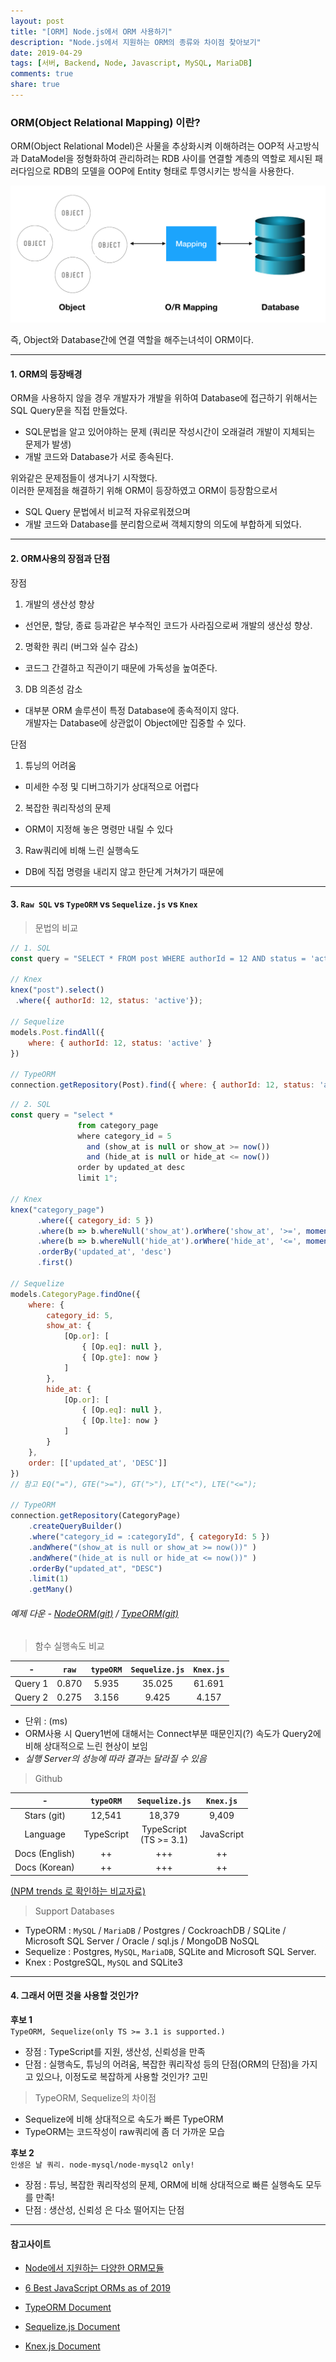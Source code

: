 ```yaml
---
layout: post
title: "[ORM] Node.js에서 ORM 사용하기"
description: "Node.js에서 지원하는 ORM의 종류와 차이점 찾아보기"
date: 2019-04-29
tags: [서버, Backend, Node, Javascript, MySQL, MariaDB]
comments: true
share: true
---
```



### ORM(Object Relational Mapping) 이란?  
ORM(Object Relational Model)은 사물을 추상화시켜 이해하려는 OOP적 사고방식과 DataModel을 정형화하여 관리하려는 RDB 사이를 연결할 계층의 역할로 제시된 패러다임으로 RDB의 모델을 OOP에 Entity 형태로 투영시키는 방식을 사용한다.


![image](/images/post_2/img_orm.png)


즉, Object와 Database간에 연결 역할을 해주는녀석이 ORM이다.  

---

#### 1. ORM의 등장배경

ORM을 사용하지 않을 경우 개발자가 개발을 위하여 Database에 접근하기 위해서는 SQL Query문을 직접 만들었다.
* SQL문법을 알고 있어야하는 문제 (쿼리문 작성시간이 오래걸려 개발이 지체되는 문제가 발생)
* 개발 코드와 Database가 서로 종속된다.

위와같은 문제점들이 생겨나기 시작했다.  
이러한 문제점을 해결하기 위해 ORM이 등장하였고 ORM이 등장함으로서

* SQL Query 문법에서 비교적 자유로워졌으며
* 개발 코드와 Database를 분리함으로써 객체지향의 의도에 부합하게 되었다.

---
 
#### 2. ORM사용의 장점과 단점

장점
1. 개발의 생산성 향상  
  * 선언문, 할당, 종료 등과같은 부수적인 코드가 사라짐으로써 개발의 생산성 향상.
2. 명확한 쿼리 (버그와 실수 감소)
  * 코드그 간결하고 직관이기 때문에 가독성을 높여준다.
3. DB 의존성 감소
  * 대부분 ORM 솔루션이 특정 Database에 종속적이지 않다.  
    개발자는 Database에 상관없이 Object에만 집중할 수 있다.

단점
1. 튜닝의 어려움
  *  미세한 수정 및 디버그하기가 상대적으로 어렵다
2. 복잡한 쿼리작성의 문제
  * ORM이 지정해 놓은 명령만 내릴 수 있다
3. Raw쿼리에 비해 느린 실행속도
  * DB에 직접 명령을 내리지 않고 한단계 거쳐가기 때문에


---
#### 3. `Raw SQL` vs `TypeORM` vs `Sequelize.js` vs `Knex`

> 문법의 비교

```javascript
// 1. SQL
const query = "SELECT * FROM post WHERE authorId = 12 AND status = 'active'";

// Knex
knex("post").select()
 .where({ authorId: 12, status: 'active'});

// Sequelize
models.Post.findAll({
    where: { authorId: 12, status: 'active' }
})

// TypeORM
connection.getRepository(Post).find({ where: { authorId: 12, status: 'active' } })
```

```javascript
// 2. SQL
const query = "select * 
               from category_page 
               where category_id = 5
                 and (show_at is null or show_at >= now()) 
                 and (hide_at is null or hide_at <= now())
               order by updated_at desc 
               limit 1";
             
// Knex
knex("category_page")
      .where({ category_id: 5 })
      .where(b => b.whereNull('show_at').orWhere('show_at', '>=', moment(now).toDate()))
      .where(b => b.whereNull('hide_at').orWhere('hide_at', '<=', moment(now).toDate()))
      .orderBy('updated_at', 'desc')
      .first()

// Sequelize
models.CategoryPage.findOne({
    where: {
        category_id: 5,
        show_at: {
            [Op.or]: [
                { [Op.eq]: null },
                { [Op.gte]: now }
            ]
        },
        hide_at: {
            [Op.or]: [
                { [Op.eq]: null },
                { [Op.lte]: now }
            ]
        }
    },
    order: [['updated_at', 'DESC']]
})
// 참고 EQ("="), GTE(">="), GT(">"), LT("<"), LTE("<=");

// TypeORM
connection.getRepository(CategoryPage)
    .createQueryBuilder()
    .where("category_id = :categoryId", { categoryId: 5 })
    .andWhere("(show_at is null or show_at >= now())" )
    .andWhere("(hide_at is null or hide_at <= now())" )
    .orderBy("updated_at", "DESC")
    .limit(1)
    .getMany()

```

###### 예제 다운 - [NodeORM(git)](https://github.com/cjstk7168/NodeORM) / [TypeORM(git)](https://github.com/cjstk7168/TypeORM)


> 함수 실행속도 비교 

| - | `raw` | `typeORM` | `Sequelize.js` | `Knex.js` |
|:-----:|:-----:|:-----:|:-----:|:-----:|
| Query 1 | 0.870  | 5.935  | 35.025 | 61.691 |
| Query 2 | 0.275  | 3.156  | 9.425 | 4.157 |

* 단위 : (ms)
* ORM사용 시 Query1번에 대해서는 Connect부분 때문인지(?) 속도가 Query2에 비해 상대적으로 느린 현상이 보임  
* _실행 Server의 성능에 따라 결과는 달라질 수 있음_


> Github  

| - | `typeORM` | `Sequelize.js` | `Knex.js` |
|:-----:|:-----:|:-----:|:-----:|
| Stars (git) | 12,541 | 18,379  | 9,409 |
| Language  | TypeScript  | TypeScript<br>(TS >= 3.1) | JavaScript |
| Docs (English) | ++  | +++  | ++ |
| Docs (Korean) | ++  | +++  | ++ |

[(NPM trends 로 확인하는 비교자료)](https://www.npmtrends.com/sequelize-vs-typeorm-vs-knex)  

> Support Databases  

* TypeORM : `MySQL` / `MariaDB` / Postgres / CockroachDB / SQLite / Microsoft SQL Server / Oracle / sql.js / MongoDB NoSQL  	
* Sequelize : Postgres, `MySQL`, `MariaDB`, SQLite and Microsoft SQL Server.
* Knex :  PostgreSQL, `MySQL` and SQLite3

---

#### 4. 그래서 어떤 것을 사용할 것인가?

__후보 1__  
`TypeORM, Sequelize(only TS >= 3.1 is supported.)`
* 장점 : TypeScript를 지원, 생산성, 신뢰성을 만족
* 단점 : 실행속도, 튜닝의 어려움, 복잡한 쿼리작성 등의 단점(ORM의 단점)을 가지고 있으나, 이정도로 복잡하게 사용할 것인가? 고민

> TypeORM, Sequelize의 차이점
* Sequelize에 비해 상대적으로 속도가 빠른 TypeORM
* TypeORM는 코드작성이 raw쿼리에 좀 더 가까운 모습

__후보 2__  
`인생은 날 쿼리. node-mysql/node-mysql2 only!`  
* 장점 : 튜닝, 복잡한 쿼리작성의 문제, ORM에 비해 상대적으로 빠른 실행속도 모두를 만족!  
* 단점 : 생산성, 신뢰성 은 다소 떨어지는 단점  

---

#### 참고사이트
* [Node에서 지원하는 다양한 ORM모듈](https://nodejs.libhunt.com/categories/524-odm-orm)
* [6 Best JavaScript ORMs as of 2019](https://www.slant.co/topics/11235/~javascript-orms)

* [TypeORM Document](https://typeorm.io/#/)
* [Sequelize.js Document](http://docs.sequelizejs.com/manual/querying.html#where)
* [Knex.js Document](https://github.com/tgriesser/knex)


